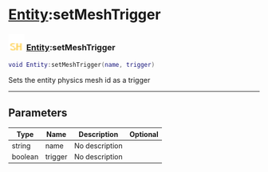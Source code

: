 # [Entity](../entity/README.md):setMeshTrigger

### <img src="../../.gitbook/assets/shared.png" width="32" height="32" /> [Entity](../entity/README.md):setMeshTrigger

```lua
void Entity:setMeshTrigger(name, trigger)
```

Sets the entity physics mesh id as a trigger<br>

-----------------
## Parameters

| Type   | Name | Description | Optional |
| ------ | ---- | ----------- | -------: |
| string | name | No description |   |
| boolean | trigger | No description |   |
